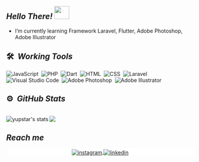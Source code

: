## ***Hello There!*** <img src="https://user-images.githubusercontent.com/71871211/128218014-e4ee2b40-54dd-4ccd-99eb-2439f2f7adf7.gif" width="40" height="35"/>
<!-- <p align="left"> <img src="https://komarev.com/ghpvc/?username=yusptar&color=blueviolet" alt="Profile views" /> </p> -->
<!-- <img align="right" width="300em" height="300em" src="https://github.com/birobirobiro/birobirobiro/blob/master/animation_500_kv8i962g.gif?raw=true"/> -->
- I’m currently learning Framework Laravel, Flutter, Adobe Photoshop, Adobe Illustrator

## 🛠 &nbsp;***Working Tools***

![JavaScript](https://img.shields.io/badge/-JavaScript-05122A?style=flat&logo=javascript)&nbsp;
![PHP](https://img.shields.io/badge/-PHP-05122A?style=flat&logo=PHP)&nbsp;
![Dart](https://img.shields.io/badge/-flutter-05122A?style=flat&logo=flutter)&nbsp;
![HTML](https://img.shields.io/badge/-HTML-05122A?style=flat&logo=HTML5)&nbsp;
![CSS](https://img.shields.io/badge/-CSS-05122A?style=flat&logo=CSS3&logoColor=1572B6)&nbsp;
![Laravel](https://img.shields.io/badge/-Laravel-05122A?style=flat&logo=laravel)&nbsp;
![Visual Studio Code](https://img.shields.io/badge/-VS%20Code-05122A?style=flat&logo=visual-studio-code&logoColor=007ACC)&nbsp;
![Adobe Photoshop](https://img.shields.io/badge/-Adobe%20Photoshop-05122A?style=flat&logo=adobe-photoshop)&nbsp;
![Adobe Illustrator](https://img.shields.io/badge/-Adobe%20Illustrator-05122A?style=flat&logo=adobe-illustrator)&nbsp;

## ⚙️ &nbsp;***GitHub Stats***
<br>

<div>
 

  <a href="https://github-readme-stats.vercel.app/api/top-langs/?username=yusptar&hide=php&theme=swift">
    <img align="center"  src="https://github-readme-stats.vercel.app/api/top-langs/?username=yusptar&count_private=true&hide=c%23,html,asp.net,scss&theme=swift" />
  </a>
  <a href="https://github-readme-stats.vercel.app/api?username=yusptar&theme=swift">
    <img align="left"  src="https://github-readme-stats.vercel.app/api?username=yusptar&show_icons=true&count_private=true&theme=swift" alt="yupstar's stats"/>
  </a>
</div>

## ***Reach me***
  <p align="center" style="background:white">
    <a href="https://www.instagram.com/mchyush" target="_blank">
      <img align="center" src="https://img.shields.io/badge/-yusptar-05122A?style=flat&logo=instagram" alt="instagram"/>
    </a>
    <a href="https://www.linkedin.com/in/mchyush" target="_blank">
      <img align="center" src="https://img.shields.io/badge/-yusptar-05122A?style=flat&logo=linkedin" alt="linkedin"/>
    </a>
  </p>
  
<!-- <div>
  <p align="center" style="background:blue">
    <a href="https://www.instagram.com/mchyush" target="_blank">
   <img align="center" src="https://img.shields.io/badge/-yusptar-05122A?style=flat&logo=instagram" alt="instagram"/>
  </a>
  <a href="https://www.linkedin.com/in/mchyush" target="_blank">
    <img align="center" src="https://img.shields.io/badge/-yusptar-05122A?style=flat&logo=linkedin" alt="linkedin"/>
  </a>
  </p>
</div> -->


